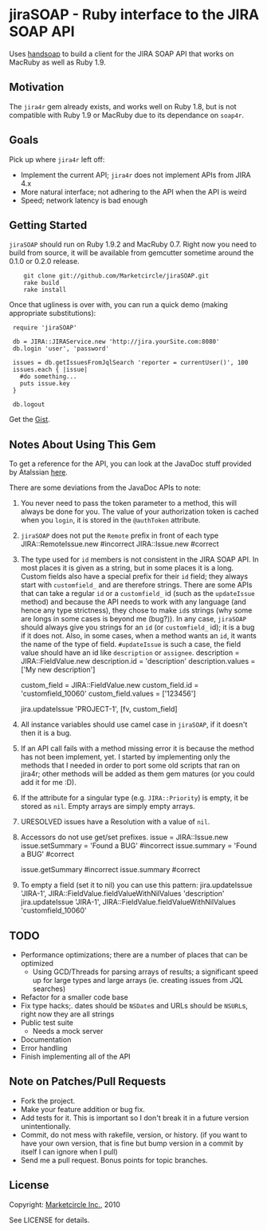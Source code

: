 jiraSOAP - Ruby interface to the JIRA SOAP API
==============================================

Uses [handsoap](http://wiki.github.com/unwire/handsoap/) to build a client for the JIRA SOAP API that works on MacRuby as well as Ruby 1.9.


Motivation
----------

The `jira4r` gem already exists, and works well on Ruby 1.8, but is not compatible with Ruby 1.9 or MacRuby due to its dependance on `soap4r`.


Goals
-----

Pick up where `jira4r` left off:

- Implement the current API; `jira4r` does not implement APIs from JIRA 4.x
- More natural interface; not adhering to the API when the API is weird
- Speed; network latency is bad enough


Getting Started
---------------

`jiraSOAP` should run on Ruby 1.9.2 and MacRuby 0.7. Right now you need to build from source, it will be available from gemcutter sometime around the 0.1.0 or 0.2.0 release.

        git clone git://github.com/Marketcircle/jiraSOAP.git
        rake build
        rake install

Once that ugliness is over with, you can run a quick demo (making appropriate substitutions):

     require 'jiraSOAP'

     db = JIRA::JIRAService.new 'http://jira.yourSite.com:8080'
     db.login 'user', 'password'

     issues = db.getIssuesFromJqlSearch 'reporter = currentUser()', 100
     issues.each { |issue|
       #do something...
       puts issue.key
     }

     db.logout

Get the [Gist](http://gist.github.com/602286).


Notes About Using This Gem
--------------------------

To get a reference for the API, you can look at the JavaDoc stuff provided by Atalssian [here](http://docs.atlassian.com/software/jira/docs/api/rpc-jira-plugin/latest/com/atlassian/jira/rpc/soap/JiraSoapService.html).

There are some deviations from the JavaDoc APIs to note:

1. You never need to pass the token parameter to a method, this will always be done for you. The value of your authorization token is cached when you `login`, it is stored in the `@authToken` attribute.

2. `jiraSOAP` does not put the `Remote` prefix in front of each type
   JIRA::RemoteIssue.new #incorrect
   JIRA::Issue.new       #correct

3. The type used for `id` members is not consistent in the JIRA SOAP API. In most places it is given as a string, but in some places it is a long. Custom fields also have a special prefix for their `id` field; they always start with `customfield_` and are therefore strings. There are some APIs that can take a regular `id` or a `customfield_` id (such as the `updateIssue` method) and because the API needs to work with any language (and hence any type strictness), they chose to make `id`s strings (why some are longs in some cases is beyond me (bug?)).
In any case, `jiraSOAP` should always give you strings for an `id` (or `customfield_` id); it is a bug if it does not.
Also, in some cases, when a method wants an `id`, it wants the name of the type of field.  `#updateIssue` is such a case, the field value should have an id like `description` or `assignee`.
      description = JIRA::FieldValue.new
      description.id = 'description'
      description.values = ['My new description']

      custom_field = JIRA::FieldValue.new
      custom_field.id = 'customfield_10060'
      custom_field.values = ['123456']

      jira.updateIssue 'PROJECT-1', [fv, custom_field]


4. All instance variables should use camel case in `jiraSOAP`, if it doesn't then it is a bug.

5. If an API call fails with a method missing error it is because the method has not been implement, yet. I started by implementing only the methods that I needed in order to port some old scripts that ran on jira4r; other methods will be added as them gem matures (or you could add it for me :D).

6. If the attribute for a singular type (e.g. `JIRA::Priority`) is empty, it be stored as `nil`. Empty arrays are simply empty arrays.

7. URESOLVED issues have a Resolution with a value of `nil`.

8. Accessors do not use get/set prefixes.
   issue = JIRA::Issue.new
   issue.setSummary = 'Found a BUG' #incorrect
   issue.summary    = 'Found a BUG' #correct

   issue.getSummary #incorrect
   issue.summary    #correct

9. To empty a field (set it to nil) you can use this pattern:
   jira.updateIssue 'JIRA-1', JIRA::FieldValue.fieldValueWithNilValues 'description'
   jira.updateIssue 'JIRA-1', JIRA::FieldValue.fieldValueWithNilValues 'customfield_10060'


TODO
----

- Performance optimizations; there are a number of places that can be optimized
  + Using GCD/Threads for parsing arrays of results; a significant speed up for large types and large arrays (ie. creating issues from JQL searches)
- Refactor for a smaller code base
- Fix type hacks;. dates should be `NSDate`s and URLs should be `NSURL`s, right now they are all strings
- Public test suite
  + Needs a mock server
- Documentation
- Error handling
- Finish implementing all of the API


Note on Patches/Pull Requests
-----------------------------

* Fork the project.
* Make your feature addition or bug fix.
* Add tests for it. This is important so I don't break it in a
  future version unintentionally.
* Commit, do not mess with rakefile, version, or history.
  (if you want to have your own version, that is fine but
   bump version in a commit by itself I can ignore when I pull)
* Send me a pull request. Bonus points for topic branches.


License
-------

Copyright: [Marketcircle Inc.](http://www.marketcircle.com/), 2010

See LICENSE for details.
